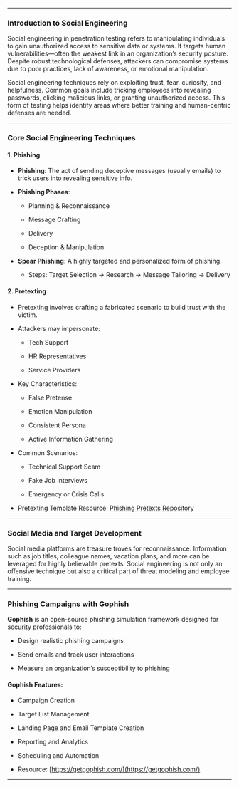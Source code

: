 
---

### Introduction to Social Engineering

Social engineering in penetration testing refers to manipulating individuals to gain unauthorized access to sensitive data or systems. It targets human vulnerabilities—often the weakest link in an organization’s security posture. Despite robust technological defenses, attackers can compromise systems due to poor practices, lack of awareness, or emotional manipulation.

Social engineering techniques rely on exploiting trust, fear, curiosity, and helpfulness. Common goals include tricking employees into revealing passwords, clicking malicious links, or granting unauthorized access. This form of testing helps identify areas where better training and human-centric defenses are needed.

---

### Core Social Engineering Techniques

#### 1. **Phishing**

- **Phishing**: The act of sending deceptive messages (usually emails) to trick users into revealing sensitive info.
    
- **Phishing Phases**:
    
    - Planning & Reconnaissance
        
    - Message Crafting
        
    - Delivery
        
    - Deception & Manipulation
        
- **Spear Phishing**: A highly targeted and personalized form of phishing.
    
    - Steps: Target Selection → Research → Message Tailoring → Delivery
        

#### 2. **Pretexting**

- Pretexting involves crafting a fabricated scenario to build trust with the victim.
    
- Attackers may impersonate:
    
    - Tech Support
        
    - HR Representatives
        
    - Service Providers
        
- Key Characteristics:
    
    - False Pretense
        
    - Emotion Manipulation
        
    - Consistent Persona
        
    - Active Information Gathering
        
- Common Scenarios:
    
    - Technical Support Scam
        
    - Fake Job Interviews
        
    - Emergency or Crisis Calls
        
- Pretexting Template Resource: [Phishing Pretexts Repository](https://github.com/L4bF0x/PhishingPretexts)
    

---

### Social Media and Target Development

Social media platforms are treasure troves for reconnaissance. Information such as job titles, colleague names, vacation plans, and more can be leveraged for highly believable pretexts. Social engineering is not only an offensive technique but also a critical part of threat modeling and employee training.

---

### Phishing Campaigns with Gophish

**Gophish** is an open-source phishing simulation framework designed for security professionals to:

- Design realistic phishing campaigns
    
- Send emails and track user interactions
    
- Measure an organization’s susceptibility to phishing
    

#### Gophish Features:

- Campaign Creation
    
- Target List Management
    
- Landing Page and Email Template Creation
    
- Reporting and Analytics
    
- Scheduling and Automation
    
- Resource: [https://getgophish.com/](https://getgophish.com/)
    

---

